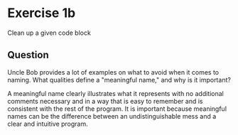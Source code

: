 # Exercise 1b 
Clean up a given code block

## Question
Uncle Bob provides a lot of examples on what to avoid when it comes to naming. What qualities define a "meaningful name," and why is it important?

A meaningful name clearly illustrates  what it represents with no additional comments necessary and in a way that is easy to remember and is consistent with the rest of the program. It is important because meaningful names can be the difference between an undistinguishable mess and a clear and intuitive program.
